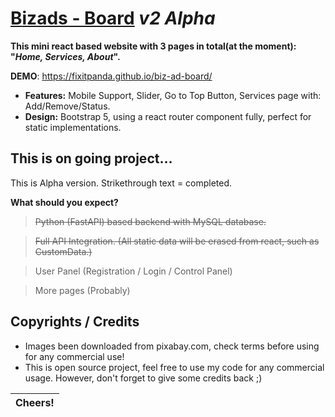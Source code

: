 # [B](https://github.com/Fixitpanda/biz-ad-board)[izads - Board](https://github.com/Fixitpanda/biz-ad-board) *v2 Alpha*

**This mini react based website with 3 pages in total(at the moment): "*Home,  Services, About*".**

**DEMO**: https://fixitpanda.github.io/biz-ad-board/

* **Features:** Mobile Support, Slider, Go to Top Button, Services page with: Add/Remove/Status.
* **Design:** Bootstrap 5, using a react router component fully, perfect for static implementations.

## This is on going project...

This is Alpha version. Strikethrough text = completed.

**What should you expect?**

> ~~Python (FastAPI) based backend with MySQL database.~~

> ~~Full API Integration. (All static data will be erased from react, such as CustomData.)~~

> User Panel (Registration / Login / Control Panel)

> More pages (Probably)

## Copyrights / Credits

* Images been downloaded from pixabay.com, check terms before using for any commercial use!
* This is open source project, feel free to use my code for any commercial usage. However, don't forget to give some credits back ;)

| Cheers! |
| ------- |
